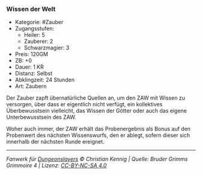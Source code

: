 ### Wissen der Welt

- Kategorie: #Zauber
- Zugangsstufen:
  - Heiler: 5
  - Zauberer: 2
  - Schwarzmagier: 3
- Preis: 120GM
- ZB: +0
- Dauer: 1 KR
- Distanz: Selbst
- Abklingzeit: 24 Stunden
- Art: Zaubern

Der Zauber zapft übernatürliche Quellen an, um den ZAW mit Wissen zu versorgen, über dass er eigentlich nicht verfügt, ein kollektives Überbewusstsein vielleicht, das Wissen der Götter oder auch das eigene Unterbewusstsein des ZAW.

Woher auch immer, der ZAW erhält das Probenergebnis als Bonus auf den Probenwert des nächsten Wissenswurfs, den er ablegt, sofern dieser sich innerhalb der nächsten Runde ereignet.

---

_Fanwerk für [Dungeonslayers](https://www.dungeonslayers.net/) © Christian Kennig | Quelle: Bruder Grimms Grimmoire 4 | Lizenz: [CC-BY-NC-SA 4.0](https://creativecommons.org/licenses/by-nc-sa/4.0/deed.de)_
